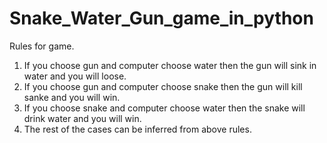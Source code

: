 # Snake_Water_Gun_game_in_python
Rules for game.
 1. If you choose gun and computer choose water then the gun will sink in water and you will loose.
 2. If you choose gun and computer choose snake then the gun will kill sanke and you will win.
 3. If you choose snake and computer choose water then the snake will drink water and you will win.
 4. The rest of the cases can be inferred from above rules.
